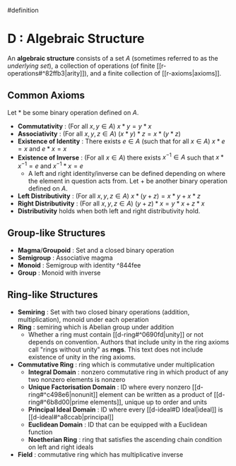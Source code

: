 #definition 
# D : Algebraic Structure
An **algebraic structure** consists of a set $A$ (sometimes referred to as the *underlying set*), a collection of operations (of finite [[r-operations#^82ffb3|arity]]), and a finite collection of [[r-axioms|axioms]].

## Common Axioms
Let $\ast$ be some binary operation defined on $A$.
- **Commutativity** : (For all $x,y\in A$) $x\ast y=y\ast x$
- **Associativity** : (For all $x,y,z\in A$) $(x\ast y)\ast z=x\ast(y\ast z)$
- **Existence of Identity** : There exists $e\in A$ (such that for all $x\in A$) $x\ast e=x$ and $e\ast x=x$
- **Existence of Inverse** : (For all $x\in A$) there exists $x^{-1}\in A$ such that $x\ast x^{-1}=e$ and $x^{-1}\ast x=e$
	- A left and right identity/inverse can be defined depending on where the element in question acts from.
Let $+$ be another binary operation defined on $A$.
- **Left Distributivity** : (For all $x,y,z\in A$) $x\ast(y+z)=x\ast y+x\ast z$
- **Right Distributivity** : (For all $x,y,z\in A$) $(y+z)\ast x=y\ast x+z\ast x$
- **Distributivity** holds when both left and right distributivity hold.

## Group-like Structures
- **Magma**/**Groupoid** : Set and a closed binary operation
- **Semigroup** : Associative magma
- **Monoid** : Semigroup with identity ^844fee
- **Group** : Monoid with inverse

## Ring-like Structures
- **Semiring** : Set with two closed binary operations (addition, multiplication), monoid under each operation
- **Ring** : semiring which is Abelian group under addition
	- Whether a ring must contain [[d-ring#^0690fd|unity]] or not depends on convention. Authors that include unity in the ring axioms call "rings without unity" as **rngs**. This text does not include existence of unity in the ring axioms.
- **Commutative Ring** : ring which is commutative under multiplication
	- **Integral Domain** : nonzero commutative ring in which product of any two nonzero elements is nonzero
	- **Unique Factorisation Domain** : ID where every nonzero [[d-ring#^c498e6|nonunit]] element can be written as a product of [[d-ring#^6b8d00|prime elements]], unique up to order and units
	- **Principal Ideal Domain** : ID where every [[d-ideal#D Ideal|ideal]] is [[d-ideal#^a8ccab|principal]]
	- **Euclidean Domain** : ID that can be equipped with a Euclidean function
	- **Noetherian Ring** : ring that satisfies the ascending chain condition on left and right ideals
- **Field** : commutative ring which has multiplicative inverse